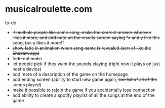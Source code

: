 # musicalroulette.com


to-do
- ~~if multiple people like same song, make the correct answer whoever likes it more, and add note on the results screen saying "x and y like this song, but y likes it more!"~~
- ~~show fade in animation when song name is revealed (sort of like the Shazam app)~~
- ~~fade out audio~~
- let people pick if they want the sounds playing (right now it plays on just host's device)
- add more of a description of the game on the homepage
- add ending screen (ability to start new game again, ~~see list of all of the songs played~~)
- make it possible to rejoin the game if you accidentally lose connection
- add ability to create a spotify playlist of all the songs at the end of the game
